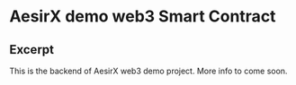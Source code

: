 # AesirX demo web3 Smart Contract

## Excerpt

This is the backend of AesirX web3 demo project. More info to come soon.
